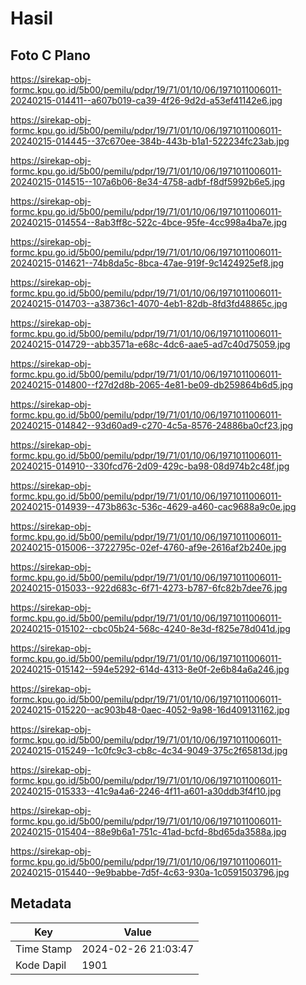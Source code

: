 # Hasil

## Foto C Plano

https://sirekap-obj-formc.kpu.go.id/5b00/pemilu/pdpr/19/71/01/10/06/1971011006011-20240215-014411--a607b019-ca39-4f26-9d2d-a53ef41142e6.jpg

https://sirekap-obj-formc.kpu.go.id/5b00/pemilu/pdpr/19/71/01/10/06/1971011006011-20240215-014445--37c670ee-384b-443b-b1a1-522234fc23ab.jpg

https://sirekap-obj-formc.kpu.go.id/5b00/pemilu/pdpr/19/71/01/10/06/1971011006011-20240215-014515--107a6b06-8e34-4758-adbf-f8df5992b6e5.jpg

https://sirekap-obj-formc.kpu.go.id/5b00/pemilu/pdpr/19/71/01/10/06/1971011006011-20240215-014554--8ab3ff8c-522c-4bce-95fe-4cc998a4ba7e.jpg

https://sirekap-obj-formc.kpu.go.id/5b00/pemilu/pdpr/19/71/01/10/06/1971011006011-20240215-014621--74b8da5c-8bca-47ae-919f-9c1424925ef8.jpg

https://sirekap-obj-formc.kpu.go.id/5b00/pemilu/pdpr/19/71/01/10/06/1971011006011-20240215-014703--a38736c1-4070-4eb1-82db-8fd3fd48865c.jpg

https://sirekap-obj-formc.kpu.go.id/5b00/pemilu/pdpr/19/71/01/10/06/1971011006011-20240215-014729--abb3571a-e68c-4dc6-aae5-ad7c40d75059.jpg

https://sirekap-obj-formc.kpu.go.id/5b00/pemilu/pdpr/19/71/01/10/06/1971011006011-20240215-014800--f27d2d8b-2065-4e81-be09-db259864b6d5.jpg

https://sirekap-obj-formc.kpu.go.id/5b00/pemilu/pdpr/19/71/01/10/06/1971011006011-20240215-014842--93d60ad9-c270-4c5a-8576-24886ba0cf23.jpg

https://sirekap-obj-formc.kpu.go.id/5b00/pemilu/pdpr/19/71/01/10/06/1971011006011-20240215-014910--330fcd76-2d09-429c-ba98-08d974b2c48f.jpg

https://sirekap-obj-formc.kpu.go.id/5b00/pemilu/pdpr/19/71/01/10/06/1971011006011-20240215-014939--473b863c-536c-4629-a460-cac9688a9c0e.jpg

https://sirekap-obj-formc.kpu.go.id/5b00/pemilu/pdpr/19/71/01/10/06/1971011006011-20240215-015006--3722795c-02ef-4760-af9e-2616af2b240e.jpg

https://sirekap-obj-formc.kpu.go.id/5b00/pemilu/pdpr/19/71/01/10/06/1971011006011-20240215-015033--922d683c-6f71-4273-b787-6fc82b7dee76.jpg

https://sirekap-obj-formc.kpu.go.id/5b00/pemilu/pdpr/19/71/01/10/06/1971011006011-20240215-015102--cbc05b24-568c-4240-8e3d-f825e78d041d.jpg

https://sirekap-obj-formc.kpu.go.id/5b00/pemilu/pdpr/19/71/01/10/06/1971011006011-20240215-015142--594e5292-614d-4313-8e0f-2e6b84a6a246.jpg

https://sirekap-obj-formc.kpu.go.id/5b00/pemilu/pdpr/19/71/01/10/06/1971011006011-20240215-015220--ac903b48-0aec-4052-9a98-16d409131162.jpg

https://sirekap-obj-formc.kpu.go.id/5b00/pemilu/pdpr/19/71/01/10/06/1971011006011-20240215-015249--1c0fc9c3-cb8c-4c34-9049-375c2f65813d.jpg

https://sirekap-obj-formc.kpu.go.id/5b00/pemilu/pdpr/19/71/01/10/06/1971011006011-20240215-015333--41c9a4a6-2246-4f11-a601-a30ddb3f4f10.jpg

https://sirekap-obj-formc.kpu.go.id/5b00/pemilu/pdpr/19/71/01/10/06/1971011006011-20240215-015404--88e9b6a1-751c-41ad-bcfd-8bd65da3588a.jpg

https://sirekap-obj-formc.kpu.go.id/5b00/pemilu/pdpr/19/71/01/10/06/1971011006011-20240215-015440--9e9babbe-7d5f-4c63-930a-1c0591503796.jpg


## Metadata

| Key        | Value               |
| ---------- | ------------------- |
| Time Stamp | 2024-02-26 21:03:47 |
| Kode Dapil | 1901                |



